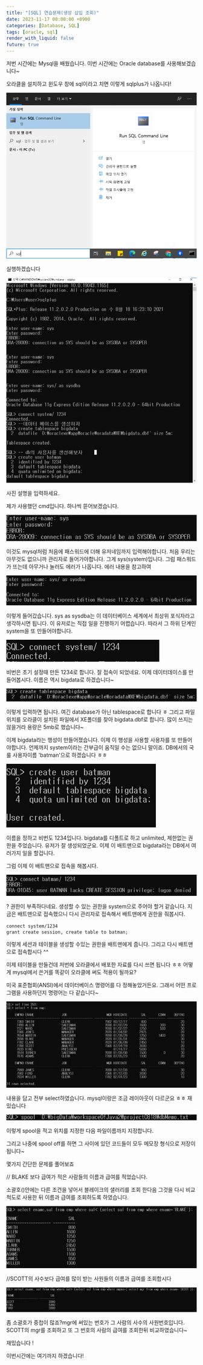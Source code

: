 ```yaml
---
title: "[SQL] 연습문제(생성 삽입 조회)"
date: 2023-11-17 00:00:00 +0900
categories: [Database, SQL]
tags: [oracle, sql]
render_with_liquid: false
future: true
---
```


저번 시간에는 Mysql을 배웠습니다. 이번 시간에는 Oracle database를 사용해보겠습니다~

오라클을 설치하고 윈도우 창에 sql이라고 치면 이렇게 sqlplus가 나옵니다!

![Desktop View](/assets/img/Database/SQL/Practice1-Insert-Create-Select/1.png)

실행하겠습니다

![Desktop View](/assets/img/Database/SQL/Practice1-Insert-Create-Select/2.png)

사진 설명을 입력하세요.

제가 사용했던 cmd입니다. 하나씩 뜯어보겠습니다.

![Desktop View](/assets/img/Database/SQL/Practice1-Insert-Create-Select/3.png)

이것도 mysql처럼 처음에 패스워드에 더해 유저네임까지 입력해야합니다. 처음 우리는 아무것도 없으니까 관리자로 들어가야합니다. 그게 sys(system)입니다. 그럼 패스워드가 뜨는데 아무거나 눌러도 에러가 나옵니다. 에러 내용을 참고하여

![Desktop View](/assets/img/Database/SQL/Practice1-Insert-Create-Select/4.png)

이렇게 들어갔습니다. sys as sysdba는 이 데이터베이스 세계에서 최상위 포식자라고 생각하시면 됩니다. 이 유저로는 직접 일을 진행하기 어렵습니다. 따라서 그 하위 단계인 system을 또 만들어야합니다.

![Desktop View](/assets/img/Database/SQL/Practice1-Insert-Create-Select/5.png)

비번은 초기 설정때 만든 1234로 합니다. 잘 접속이 되었네요. 이제 데이터데이스를 만들어봅시다. 이름은 역시 bigdata로 하겠습니다~

![Desktop View](/assets/img/Database/SQL/Practice1-Insert-Create-Select/6.png)

이렇게 입력하면 됩니다. 여긴 database가 아닌 tablespace로 합니다 ㅎ 그리고 파일 위치를 오라클이 설치된 파일에서 XE폴더를 찾아 bigdata.dbf로 합니다. 많이 쓰지는 않을거라 용량은 5mb로 했습니다~

이제 bigdata라는 행성이 만들어졌습니다. 이제 이 행성을 사용할 사용자를 또 만들어야합니다. 언제까지 system이라는 간부급이 움직일 수는 없으니 말이죠. DB에서의 국룰 사용자이름 'batman'으로 하겠습니다 ㅎㅎ

![Desktop View](/assets/img/Database/SQL/Practice1-Insert-Create-Select/7.png)

이름을 정하고 비번도 1234입니다. bigdata를 디폴트로 하고 unlimited, 제한없는 권한을 주었습니다. 유저가 잘 생성되었군요. 이제 이 배트맨으로 bigdata라는 DB에서 여러가지 일을 할겁니다.

그럼 이제 이 배트맨으로 접속을 해봅시다.

![Desktop View](/assets/img/Database/SQL/Practice1-Insert-Create-Select/8.png)

? 권한이 부족하다네요. 생성할 수 있는 권한을 system으로 주어야 할거 같습니다. 지금은 배트맨으로 접속했으니 다시 관리자로 접속해서 배트맨에게 권한을 줘봅시다.

```
connect system/1234
grant create session, create table to batman;
```

이렇게 세션과 테이블을 생성할 수있는 권한을 배트맨에게 줍니다. 그리고 다시 배트맨으로 접속합시다 ^^

이제 테이블을 만들건데 저번에 오라클에서 배포한 자료를 다시 쓰면 됩니다 ㅎㅎ 어떻게 mysql에서 쓴거를 똑같이 오라클에 써도 적용이 될까요?

미국 표준협회(ANSI)에서 데이터베이스 명령어를 다 정해놓았거든요. 그래서 어떤 프로그램을 사용하던지 명령어는 다 같습니다~

![Desktop View](/assets/img/Database/SQL/Practice1-Insert-Create-Select/9.png)

내용을 담고 전부 select하였습니다. mysql이랑은 조금 레이아웃이 다르군요 ㅎㅎ 재밌습니다

![Desktop View](/assets/img/Database/SQL/Practice1-Insert-Create-Select/10.png)

이렇게 spool을 적고 위치를 지정한 다음 파일이름까지 지정합니다.

그리고 나중에 spool off를 하면 그 사이에 있던 코드들이 모두 메모장 형식으로 저장이 됩니다~

몇가지 간단한 문제를 풀어보죠

// BLAKE 보다 급여가 적은 사람들의 이름과 급여를 적었습니다.

소괄호()안에는 다른 조건을 넣어서 블레이크의 샐러리를 조회 한다음 그것을 다시 비교척도로 사용한 뒤 이름과 급여를 조회하도록 하였습니다.

![Desktop View](/assets/img/Database/SQL/Practice1-Insert-Create-Select/11.png)

//SCOTT의 사수보다 급여를 많이 받는 사원들의 이름과 급여를 조회합시다

![Desktop View](/assets/img/Database/SQL/Practice1-Insert-Create-Select/12.png)

좀 소괄호가 중첩이 많죠?mgr에 써있는 번호가 그 사람의 사수의 사원번호입니다. SCOTT의 mgr를 조회하고 또 그 번호의 사람의 급여를 조회한뒤 비교하였습니다~

재밌습니다 !

이번시간에는 여기까지 하겠습니다!